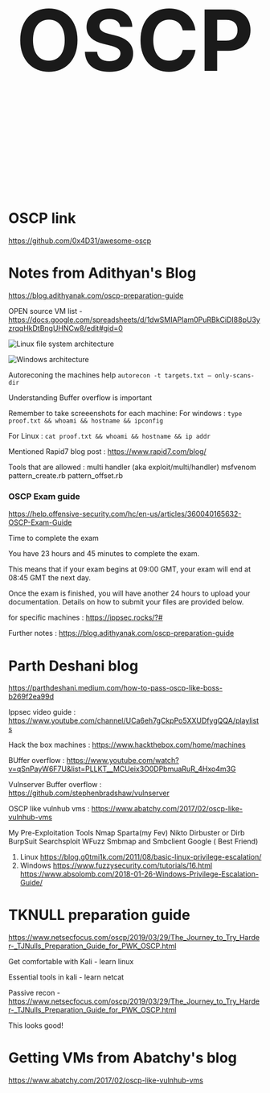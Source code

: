 <div style="font-size:84px;text-align:center;">
    <h1>OSCP<h1>
</div>

# OSCP link
https://github.com/0x4D31/awesome-oscp

# Notes from Adithyan's Blog

https://blog.adithyanak.com/oscp-preparation-guide

OPEN source VM list - https://docs.google.com/spreadsheets/d/1dwSMIAPIam0PuRBkCiDI88pU3yzrqqHkDtBngUHNCw8/edit#gid=0

![Linux file system architecture](https://cdn-images-1.medium.com/max/800/0*rOZTLGBULgHhS2p_.png)

![Windows architecture](https://cdn-images-1.medium.com/max/800/0*I-5KzneqUHfF7bHR.png)

Autoreconing the machines help
`autorecon -t targets.txt — only-scans-dir`

Understanding Buffer overflow is important

Remember to take screeenshots for each machine:
For windows : 
`type proof.txt && whoami && hostname && ipconfig`

For Linux :
`cat proof.txt && whoami && hostname && ip addr`

Mentioned Rapid7 blog post : https://www.rapid7.com/blog/

Tools that are allowed :
    multi handler (aka exploit/multi/handler)
    msfvenom
    pattern_create.rb
    pattern_offset.rb

### OSCP Exam guide
https://help.offensive-security.com/hc/en-us/articles/360040165632-OSCP-Exam-Guide

Time to complete the exam

You have 23 hours and 45 minutes to complete the exam.

This means that if your exam begins at 09:00 GMT, your exam will end at 08:45 GMT the next day.

Once the exam is finished, you will have another 24 hours to upload your documentation. Details on how to submit your files are provided below.

for specific machines : https://ippsec.rocks/?#

Further notes : https://blog.adithyanak.com/oscp-preparation-guide

# Parth Deshani blog
https://parthdeshani.medium.com/how-to-pass-oscp-like-boss-b269f2ea99d

Ippsec video guide : https://www.youtube.com/channel/UCa6eh7gCkpPo5XXUDfygQQA/playlists

Hack the box machines : https://www.hackthebox.com/home/machines

BUffer overflow : https://www.youtube.com/watch?v=qSnPayW6F7U&list=PLLKT__MCUeix3O0DPbmuaRuR_4Hxo4m3G

Vulnserver Buffer overflow : https://github.com/stephenbradshaw/vulnserver

OSCP like vulnhub vms : https://www.abatchy.com/2017/02/oscp-like-vulnhub-vms

My Pre-Exploitation Tools
Nmap
Sparta(my Fev)
Nikto
Dirbuster or Dirb
BurpSuit
Searchsploit
WFuzz
Smbmap and Smbclient
Google ( Best Friend)

1. Linux
https://blog.g0tmi1k.com/2011/08/basic-linux-privilege-escalation/
2. Windows
https://www.fuzzysecurity.com/tutorials/16.html
https://www.absolomb.com/2018-01-26-Windows-Privilege-Escalation-Guide/


# TKNULL preparation guide

https://www.netsecfocus.com/oscp/2019/03/29/The_Journey_to_Try_Harder-_TJNulls_Preparation_Guide_for_PWK_OSCP.html

Get comfortable with Kali - learn linux

Essential tools in kali - learn netcat

Passive recon - https://www.netsecfocus.com/oscp/2019/03/29/The_Journey_to_Try_Harder-_TJNulls_Preparation_Guide_for_PWK_OSCP.html

This looks good!

# Getting VMs from Abatchy's blog
https://www.abatchy.com/2017/02/oscp-like-vulnhub-vms